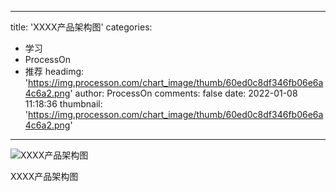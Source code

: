 
---
title: 'XXXX产品架构图'
categories: 
 - 学习
 - ProcessOn
 - 推荐
headimg: 'https://img.processon.com/chart_image/thumb/60ed0c8df346fb06e6a4c6a2.png'
author: ProcessOn
comments: false
date: 2022-01-08 11:18:36
thumbnail: 'https://img.processon.com/chart_image/thumb/60ed0c8df346fb06e6a4c6a2.png'
---

<div>   
<img class="thumb" alt="XXXX产品架构图" src="https://img.processon.com/chart_image/thumb/60ed0c8df346fb06e6a4c6a2.png" referrerpolicy="no-referrer">
<p>XXXX产品架构图</p>  
</div>
            